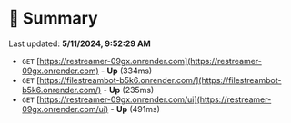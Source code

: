 # 📖 Summary
Last updated: **5/11/2024, 9:52:29 AM**

- `GET` [https://restreamer-09gx.onrender.com](https://restreamer-09gx.onrender.com) - **Up** (334ms)
- `GET` [https://filestreambot-b5k6.onrender.com/](https://filestreambot-b5k6.onrender.com/) - **Up** (235ms)
- `GET` [https://restreamer-09gx.onrender.com/ui](https://restreamer-09gx.onrender.com/ui) - **Up** (491ms)
